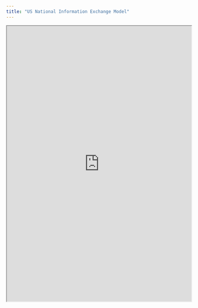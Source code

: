 ```yaml
---
title: "US National Information Exchange Model"
---
```



<iframe height="750" width="100%" src="https://ewelton.github.io/ktest/wiki.html#US%20National%20Information%20Exchange%20Model"></iframe>
